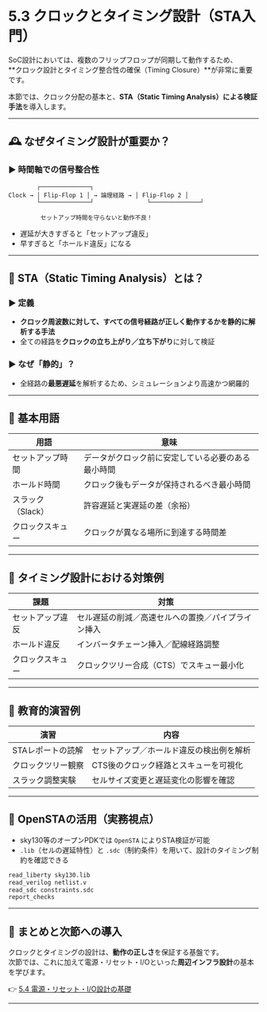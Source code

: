 # 5.3 クロックとタイミング設計（STA入門）

SoC設計においては、複数のフリップフロップが同期して動作するため、  
**クロック設計とタイミング整合性の確保（Timing Closure）**が非常に重要です。

本節では、クロック分配の基本と、**STA（Static Timing Analysis）による検証手法**を導入します。

---

## 🕰️ なぜタイミング設計が重要か？

### ▶ 時間軸での信号整合性

```
        ┌──────────────┐
Clock → │ Flip-Flop 1 │ → 論理経路 → │ Flip-Flop 2 │
        └──────────────┘               └──────────────┘

         セットアップ時間を守らないと動作不良！
```

- 遅延が大きすぎると「セットアップ違反」
- 早すぎると「ホールド違反」になる

---

## 🧭 STA（Static Timing Analysis）とは？

### ▶ 定義

- **クロック周波数に対して、すべての信号経路が正しく動作するかを静的に解析する手法**
- 全ての経路を**クロックの立ち上がり／立ち下がり**に対して検証

### ▶ なぜ「静的」？

- 全経路の**最悪遅延**を解析するため、シミュレーションより高速かつ網羅的

---

## 📐 基本用語

| 用語 | 意味 |
|------|------|
| セットアップ時間 | データがクロック前に安定している必要のある最小時間 |
| ホールド時間 | クロック後もデータが保持されるべき最小時間 |
| スラック（Slack） | 許容遅延と実遅延の差（余裕） |
| クロックスキュー | クロックが異なる場所に到達する時間差 |

---

## 🧰 タイミング設計における対策例

| 課題 | 対策 |
|------|------|
| セットアップ違反 | セル遅延の削減／高速セルへの置換／パイプライン挿入 |
| ホールド違反 | インバータチェーン挿入／配線経路調整 |
| クロックスキュー | クロックツリー合成（CTS）でスキュー最小化 |

---

## 🔧 教育的演習例

| 演習 | 内容 |
|------|------|
| STAレポートの読解 | セットアップ／ホールド違反の検出例を解析 |
| クロックツリー観察 | CTS後のクロック経路とスキューを可視化 |
| スラック調整実験 | セルサイズ変更と遅延変化の影響を確認 |

---

## 🚦 OpenSTAの活用（実務視点）

- sky130等のオープンPDKでは `OpenSTA` によりSTA検証が可能
- `.lib`（セルの遅延特性）と `.sdc`（制約条件）を用いて、設計のタイミング制約を確認できる

```bash
read_liberty sky130.lib
read_verilog netlist.v
read_sdc constraints.sdc
report_checks
```

---

## 📘 まとめと次節への導入

クロックとタイミングの設計は、**動作の正しさ**を保証する基盤です。  
次節では、これに加えて電源・リセット・I/Oといった**周辺インフラ設計**の基本を学びます。

👉 [5.4 電源・リセット・I/O設計の基礎](5.4_power_io_design.md)

---
